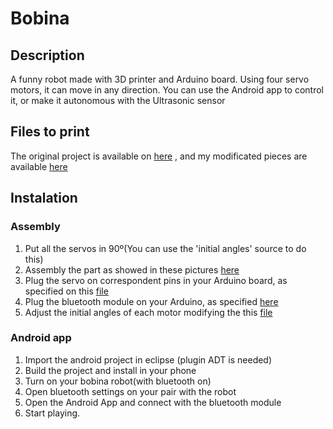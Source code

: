 # Bobina
## Description

A funny robot made with 3D printer and Arduino board.
Using four servo motors, it can move in any direction.
You can use the Android app to control it, or make it autonomous with the Ultrasonic sensor

## Files to print

The original project is available on 
[here](http://www.thingiverse.com/thing:594761)
, and my modificated pieces are available 
[here](http://www.thingiverse.com/thing:1754679)


## Instalation
### Assembly 
1. Put all the servos in 90º(You can use the 'initial angles' source to do this)
2. Assembly the part as showed in these pictures [here](https://github.com/eduardossampaio/Bobina/tree/master/media/Assembly)
3. Plug the servo on correspondent pins in your Arduino board, as specified on this [file](https://github.com/eduardossampaio/Bobina/blob/master/source/arduino/bobina/Robot.h)
4. Plug the bluetooth module on your Arduino, as specified [here](http://2.bp.blogspot.com/-2GuNBsL-IWs/ViBRZs51f-I/AAAAAAAAAIE/ErpAQiemPNs/s1600/image005.png)
5. Adjust the initial angles of each motor modifying the this  [file](https://github.com/eduardossampaio/Bobina/blob/master/source/arduino/bobina/Robot.h)

### Android app
1. Import the android project in eclipse (plugin ADT is needed)
2. Build the project and install in your phone
3. Turn on your bobina robot(with bluetooth on)
4. Open bluetooth settings on your pair with the robot
5. Open the Android App and connect with the bluetooth module
6. Start playing.

